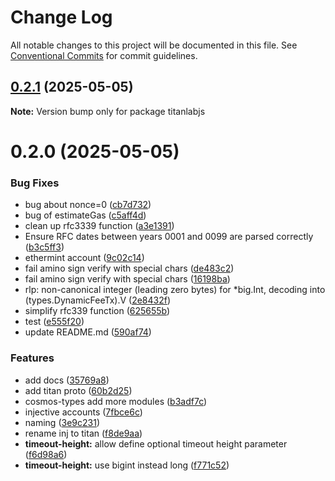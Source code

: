 # Change Log

All notable changes to this project will be documented in this file.
See [Conventional Commits](https://conventionalcommits.org) for commit guidelines.

## [0.2.1](https://github.com/cyberk-lab/titanlabjs/compare/v0.2.0...v0.2.1) (2025-05-05)

**Note:** Version bump only for package titanlabjs

# 0.2.0 (2025-05-05)

### Bug Fixes

- bug about nonce=0 ([cb7d732](https://github.com/cyberk-lab/titanlabjs/commit/cb7d732e9db3f849a7614330270cc3fd7e38ee51))
- bug of estimateGas ([c5aff4d](https://github.com/cyberk-lab/titanlabjs/commit/c5aff4d2156d01bae96b13c7bf461692d29ae402))
- clean up rfc3339 function ([a3e1391](https://github.com/cyberk-lab/titanlabjs/commit/a3e13914c7573aea799dd6636bffdcb1d815726c))
- Ensure RFC dates between years 0001 and 0099 are parsed correctly ([b3c5ff3](https://github.com/cyberk-lab/titanlabjs/commit/b3c5ff3ff842b1ab43712ced8b21912e486b6897))
- ethermint account ([9c02c14](https://github.com/cyberk-lab/titanlabjs/commit/9c02c14ad1dc68cc95de3062d0525bff5c2b1ee1))
- fail amino sign verify with special chars ([de483c2](https://github.com/cyberk-lab/titanlabjs/commit/de483c24c82a04bab90c921f99f2124e3497641d))
- fail amino sign verify with special chars ([16198ba](https://github.com/cyberk-lab/titanlabjs/commit/16198bad4675d8f4323892cbd1c6b35a78dad010))
- rlp: non-canonical integer (leading zero bytes) for \*big.Int, decoding into (types.DynamicFeeTx).V ([2e8432f](https://github.com/cyberk-lab/titanlabjs/commit/2e8432f8a7514d809b4b9da81dfd94def7b7ab46))
- simplify rfc339 function ([625655b](https://github.com/cyberk-lab/titanlabjs/commit/625655b7ef27aba65ef3bfb9bef9f22b5fd4989c))
- test ([e555f20](https://github.com/cyberk-lab/titanlabjs/commit/e555f20a3f27e27fe6a816f32c480dfe2e75bf1e))
- update README.md ([590af74](https://github.com/cyberk-lab/titanlabjs/commit/590af747c4ce15aece06236ab22cc472c0893607))

### Features

- add docs ([35769a8](https://github.com/cyberk-lab/titanlabjs/commit/35769a865d3d4a48c87901e983bbafb4ffd4d7a8))
- add titan proto ([60b2d25](https://github.com/cyberk-lab/titanlabjs/commit/60b2d254cc36a60c1143bf564df7b35f10ba13b9))
- cosmos-types add more modules ([b3adf7c](https://github.com/cyberk-lab/titanlabjs/commit/b3adf7c42171c59555fdd39e7112322abf984cc8))
- injective accounts ([7fbce6c](https://github.com/cyberk-lab/titanlabjs/commit/7fbce6c6474d0462c7c36e43a77961fc1a67c710))
- naming ([3e9c231](https://github.com/cyberk-lab/titanlabjs/commit/3e9c23196f2450d1e4f66bb5fbfda15f49ffa05a))
- rename inj to titan ([f8de9aa](https://github.com/cyberk-lab/titanlabjs/commit/f8de9aafcd72be5e5795eff9ef33e895076cc6dc))
- **timeout-height:** allow define optional timeout height parameter ([f6d98a6](https://github.com/cyberk-lab/titanlabjs/commit/f6d98a6b0d1f7681f5439c6e78eb0b90d4b45af9))
- **timeout-height:** use bigint instead long ([f771c52](https://github.com/cyberk-lab/titanlabjs/commit/f771c52c0a0ffed87255114630408224314670e1))
